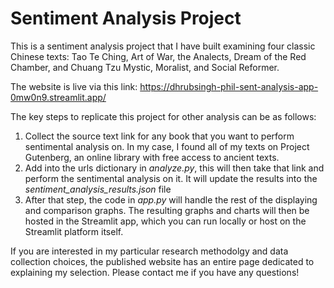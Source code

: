 # Sentiment Analysis Project 

This is a sentiment analysis project that I have built examining four classic Chinese texts: Tao Te Ching, Art of War, the Analects, Dream of the Red Chamber, and Chuang Tzu Mystic, Moralist, and Social Reformer.

The website is live via this link: https://dhrubsingh-phil-sent-analysis-app-0mw0n9.streamlit.app/

The key steps to replicate this project for other analysis can be as follows:
1. Collect the source text link for any book that you want to perform sentimental analysis on. In my case, I found all of my texts on Project Gutenberg, an online library with free access to ancient texts.
2. Add into the urls dictionary in *analyze.py*, this will then take that link and perform the sentimental analysis on it. It will update the results into the *sentiment_analysis_results.json* file
3. After that step, the code in *app.py* will handle the rest of the displaying and comparison graphs. The resulting graphs and charts will then be hosted in the Streamlit app, which you can run locally or host on the Streamlit platform itself.

If you are interested in my particular research methodolgy and data collection choices, the published website has an entire page dedicated to explaining my selection. Please contact me if you have any questions!